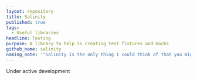 ```yaml
---
layout: repository
title: Salinity
published: true
tags:
  - Useful libraries
headline: Testing
purpose: A library to help in creating test fixtures and mocks
github_name: salinity
naming_note: '"Salinity is the only thing I could think of that you might want to test in a tidepool."'
---
```

Under active development

